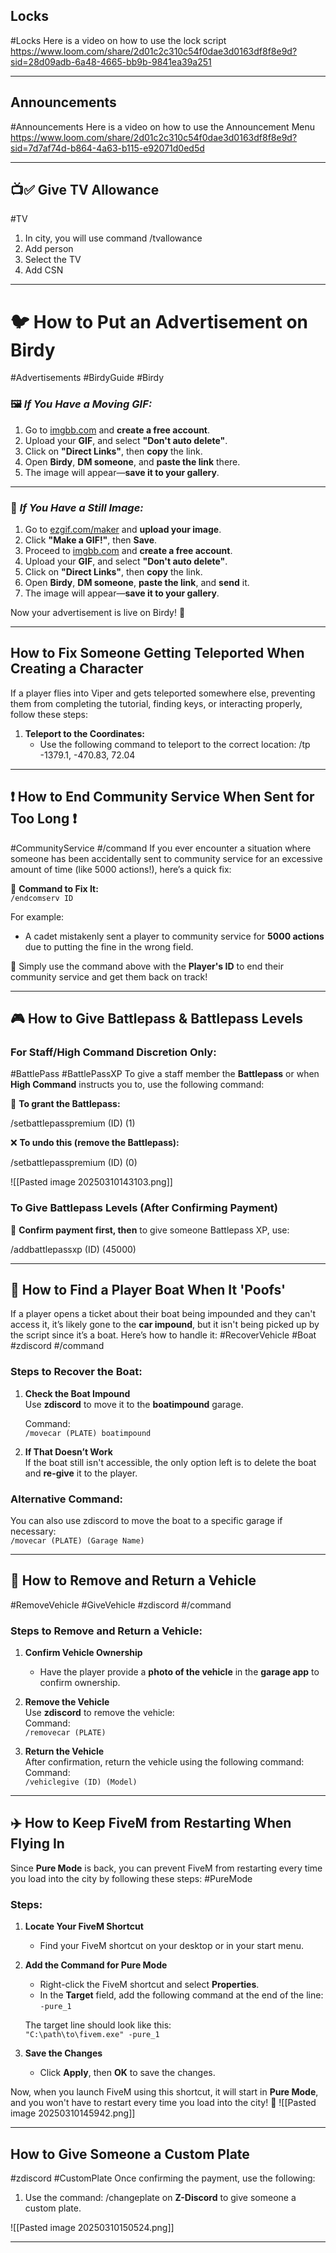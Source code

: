 
## Locks 
#Locks
Here is a video on how to use the lock script
https://www.loom.com/share/2d01c2c310c54f0dae3d0163df8f8e9d?sid=28d09adb-6a48-4665-bb9b-9841ea39a251

---
## Announcements
#Announcements
Here is a video on how to use the Announcement Menu
https://www.loom.com/share/2d01c2c310c54f0dae3d0163df8f8e9d?sid=7d7af74d-b864-4a63-b115-e92071d0ed5d

---
## 📺✅ Give TV Allowance
#TV
1. In city, you will use command /tvallowance
2. Add person
3. Select the TV
4. Add CSN

---

# 🐦 **How to Put an Advertisement on Birdy**  
#Advertisements #BirdyGuide  #Birdy

### 🖼️ *If You Have a Moving GIF:*  
1. Go to [imgbb.com](https://imgbb.com/) and **create a free account**.  
2. Upload your **GIF**, and select **"Don't auto delete"**.  
3. Click on **"Direct Links"**, then **copy** the link.  
4. Open **Birdy**, **DM someone**, and **paste the link** there.  
5. The image will appear—**save it to your gallery**.  

---

### 📸 *If You Have a Still Image:*  
1. Go to [ezgif.com/maker](https://ezgif.com/maker) and **upload your image**.  
2. Click **"Make a GIF!"**, then **Save**.  
3. Proceed to [imgbb.com](https://imgbb.com/) and **create a free account**.  
4. Upload your **GIF**, and select **"Don't auto delete"**.  
5. Click on **"Direct Links"**, then **copy** the link.  
6. Open **Birdy**, **DM someone**, **paste the link**, and **send** it.  
7. The image will appear—**save it to your gallery**.  

Now your advertisement is live on Birdy! 🚀  

---

## **How to Fix Someone Getting Teleported When Creating a Character**


If a player flies into Viper and gets teleported somewhere else, preventing them from completing the tutorial, finding keys, or interacting properly, follow these steps:

1. **Teleport to the Coordinates:**
   - Use the following command to teleport to the correct location:
      /tp -1379.1, -470.83, 72.04

---

## **❗ How to End Community Service When Sent for Too Long ❗**
#CommunityService #/command
If you ever encounter a situation where someone has been accidentally sent to community service for an excessive amount of time (like 5000 actions!), here’s a quick fix:

🔧 **Command to Fix It:**  
`/endcomserv ID`

For example:  
- A cadet mistakenly sent a player to community service for **5000 actions** due to putting the fine in the wrong field.

🔑 Simply use the command above with the **Player's ID** to end their community service and get them back on track!

---

## **🎮 How to Give Battlepass & Battlepass Levels**

### **For Staff/High Command Discretion Only:**
#BattlePass #BattlePassXP
To give a staff member the **Battlepass** or when **High Command** instructs you to, use the following command:

🔑 **To grant the Battlepass:**

/setbattlepasspremium (ID) (1)

❌ **To undo this (remove the Battlepass):**

/setbattlepasspremium (ID) (0)

![[Pasted image 20250310143103.png]]

### **To Give Battlepass Levels (After Confirming Payment)**

📝 **Confirm payment first, then** to give someone Battlepass XP, use:

/addbattlepassxp (ID) (45000)

---
## 🚤 **How to Find a Player Boat When It 'Poofs'**

If a player opens a ticket about their boat being impounded and they can't access it, it’s likely gone to the **car impound**, but it isn't being picked up by the script since it’s a boat. Here’s how to handle it:
#RecoverVehicle #Boat #zdiscord #/command 
### Steps to Recover the Boat:

1. **Check the Boat Impound**  
   Use **zdiscord** to move it to the **boatimpound** garage.

   Command:  
   `/movecar (PLATE) boatimpound`

2. **If That Doesn’t Work**  
   If the boat still isn't accessible, the only option left is to delete the boat and **re-give** it to the player.

### Alternative Command:
You can also use zdiscord to move the boat to a specific garage if necessary:  
`/movecar (PLATE) (Garage Name)`

---

## 🚗 **How to Remove and Return a Vehicle**
#RemoveVehicle #GiveVehicle #zdiscord #/command 

### Steps to Remove and Return a Vehicle:

1. **Confirm Vehicle Ownership**  
   - Have the player provide a **photo of the vehicle** in the **garage app** to confirm ownership.

2. **Remove the Vehicle**  
   Use **zdiscord** to remove the vehicle:  
   Command:  
   `/removecar (PLATE)`

3. **Return the Vehicle**  
   After confirmation, return the vehicle using the following command:  
   Command:  
   `/vehiclegive (ID) (Model)`

---

## ✈️ **How to Keep FiveM from Restarting When Flying In**

Since **Pure Mode** is back, you can prevent FiveM from restarting every time you load into the city by following these steps:
#PureMode 
### Steps:
1. **Locate Your FiveM Shortcut**
   - Find your FiveM shortcut on your desktop or in your start menu.

2. **Add the Command for Pure Mode**
   - Right-click the FiveM shortcut and select **Properties**.
   - In the **Target** field, add the following command at the end of the line:  
   `-pure_1`

   The target line should look like this:  
   `"C:\path\to\fivem.exe" -pure_1`

3. **Save the Changes**
   - Click **Apply**, then **OK** to save the changes.

Now, when you launch FiveM using this shortcut, it will start in **Pure Mode**, and you won't have to restart every time you load into the city! 🌆
![[Pasted image 20250310145942.png]]

---

## How to Give Someone a Custom Plate
#zdiscord #CustomPlate
Once confirming the payment, use the following:

1. Use the command: 
/changeplate on **Z-Discord** to give someone a custom plate.

![[Pasted image 20250310150524.png]]

---

